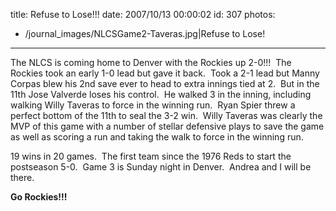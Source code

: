 title: Refuse to Lose!!!
date: 2007/10/13 00:00:02
id: 307
photos:
- /journal_images/NLCSGame2-Taveras.jpg|Refuse to Lose!
---
The NLCS is coming home to Denver with the Rockies up 2-0!!!  The Rockies took an early 1-0 lead but gave it back.  Took a 2-1 lead but Manny Corpas blew his 2nd save ever to head to extra innings tied at 2.  But in the 11th Jose Valverde loses his control.  He walked 3 in the inning, including walking Willy Taveras to force in the winning run.  Ryan Spier threw a perfect bottom of the 11th to seal the 3-2 win.  Willy Taveras was clearly the MVP of this game with a number of stellar defensive plays to save the game as well as scoring a run and taking the walk to force in the winning run.

19 wins in 20 games.  The first team since the 1976 Reds to start the postseason 5-0.  Game 3 is Sunday night in Denver.  Andrea and I will be there. 

**Go Rockies!!!**